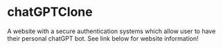 # chatGPTClone

A website with a secure authentication systems which allow user to have their personal chatGPT bot. See link below for website information!
